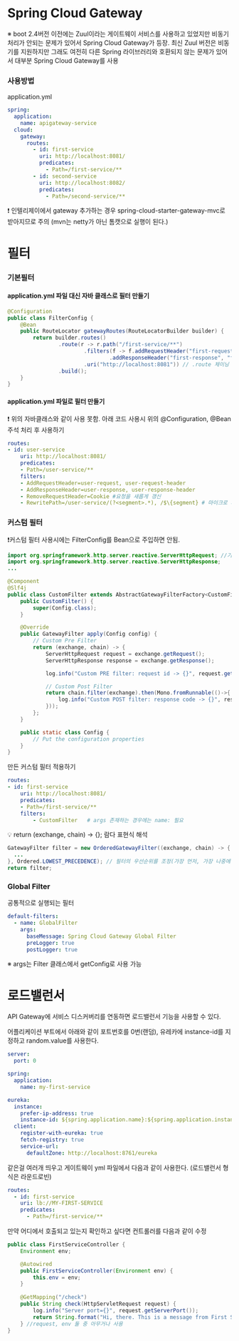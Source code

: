 # Spring Cloud Gateway
※ boot 2.4버전 이전에는 Zuul이라는 게이트웨이 서비스를 사용하고 있었지만 비동기 처리가 안되는 문제가 있어서 Spring Cloud Gateway가 등장. 최신 Zuul 버전은 비동기를 지원하지만 그래도 여전히 다른 Spring 라이브러리와 호환되지 않는 문제가 있어서 대부분 Spring Cloud Gateway를 사용


### 사용방법
application.yml
```yml
spring:
  application:
    name: apigateway-service
  cloud:
    gateway:
      routes:
        - id: first-service
          uri: http://localhost:8081/
          predicates:
            - Path=/first-service/**
        - id: second-service
          uri: http://localhost:8082/
          predicates:
            - Path=/second-service/**
```

❗ 인텔리제이에서 gateway 추가하는 경우 spring-cloud-starter-gateway-mvc로 받아지므로 주의 (mvn는 netty가 아닌 톰캣으로 실행이 된다.)


# 필터
### 기본필터
#### application.yml 파일 대신 자바 클래스로 필터 만들기
```java
@Configuration
public class FilterConfig {
    @Bean
    public RouteLocator gatewayRoutes(RouteLocatorBuilder builder) {
        return builder.routes()
                .route(r -> r.path("/first-service/**")
                        .filters(f -> f.addRequestHeader("first-request", "first-request-header")
                                .addResponseHeader("first-response", "first-response-header"))
                        .uri("http://localhost:8081")) // .route 체이닝 가능
                .build();
    }
}
```

#### application.yml 파일로 필터 만들기  
❗ 위의 자바클래스와 같이 사용 못함. 아래 코드 사용시 위의 @Configuration, @Bean 주석 처리 후 사용하기
```yml
routes:
- id: user-service
    uri: http://localhost:8081/
    predicates:
    - Path=/user-service/**
    filters:
    - AddRequestHeader=user-request, user-request-header
    - AddResponseHeader=user-response, user-response-header
    - RemoveRequestHeader=Cookie #요청을 새롭게 갱신
    - RewritePath=/user-service/(?<segment>.*), /$\{segment} # 마이크로 서비스 컨트롤러에서 /user-service 안써도됨.
```

### 커스텀 필터
❗커스텀 필터 사용시에는 FilterConfig를 Bean으로 주입하면 안됨.
```java
import org.springframework.http.server.reactive.ServerHttpRequest; //기존에 사용하던 ServletRequest과는 다르므로 주의필요. (MVC아님, Webflux)
import org.springframework.http.server.reactive.ServerHttpResponse;
...

@Component
@Slf4j
public class CustomFilter extends AbstractGatewayFilterFactory<CustomFilter.Config> {
    public CustomFilter() {
        super(Config.class);
    }

    @Override
    public GatewayFilter apply(Config config) {
        // Custom Pre Filter
        return (exchange, chain) -> {
            ServerHttpRequest request = exchange.getRequest();
            ServerHttpResponse response = exchange.getResponse();

            log.info("Custom PRE filter: request id -> {}", request.getId());

            // Custom Post Filter
            return chain.filter(exchange).then(Mono.fromRunnable(()->{
                log.info("Custom POST filter: response code -> {}", response.getStatusCode()); // 비동기 처리해야하기 때문에 Mono 사용
            }));
        };
    }

    public static class Config {
        // Put the configuration properties
    }
}
```
만든 커스텀 필터 적용하기
```yml
routes:
- id: first-service
    uri: http://localhost:8081/
    predicates:
    - Path=/first-service/**
    filters:
        - CustomFilter   # args 존재하는 경우에는 name: 필요
```

💡 return (exchange, chain) -> {}; 람다 표현식 해석
```java
GatewayFilter filter = new OrderedGatewayFilter((exchange, chain) -> { //exchange : request, response 정보 / chain : filter 정보
  ...
}, Ordered.LOWEST_PRECEDENCE); // 필터의 우선순위를 조정(가장 먼저, 가장 나중에 등)
return filter;
```

### Global Filter
공통적으로 실행되는 필터
```yml
default-filters:
  - name: GlobalFilter
    args:
      baseMessage: Spring Cloud Gateway Global Filter
      preLogger: true
      postLogger: true
```
※ args는 Filter 클래스에서 getConfig로 사용 가능

# 로드밸런서
API Gateway에 서비스 디스커버리를 연동하면 로드밸런서 기능을 사용할 수 있다.

어플리케이션 부트에서 아래와 같이 포트번호를 0번(랜덤), 유레카에 instance-id를 지정하고 random.value를 사용한다.
```yml
server:
  port: 0

spring:
  application:
    name: my-first-service

eureka:
  instance:
    prefer-ip-address: true
    instance-id: ${spring.application.name}:${spring.application.instance_id:${random.value}}
  client:
    register-with-eureka: true
    fetch-registry: true
    service-url:
      defaultZone: http://localhost:8761/eureka
```

같은걸 여러개 띄우고 게이트웨이 yml 파일에서 다음과 같이 사용한다. (로드밸런서 형식은 라운드로빈)

```yml
routes:
  - id: first-service
    uri: lb://MY-FIRST-SERVICE
    predicates:
      - Path=/first-service/**
```

만약 어디에서 호출되고 있는지 확인하고 싶다면 컨트롤러를 다음과 같이 수정
```java
public class FirstServiceController {
    Environment env;

    @Autowired
    public FirstServiceController(Environment env) {
        this.env = env;
    }
    
    @GetMapping("/check")
    public String check(HttpServletRequest request) {
        log.info("Server port={}", request.getServerPort());
        return String.format("Hi, there. This is a message from First Service on PORT %s.", env.getProperty("local.server.port"));
    } //request, env 둘 중 아무거나 사용
}
```